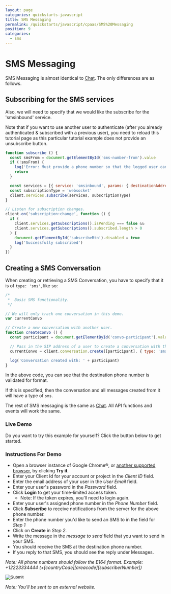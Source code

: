 ```yaml
---
layout: page
categories: quickstarts-javascript
title: SMS Messaging
permalink: /quickstarts/javascript/cpaas/SMS%20Messaging
position: 9
categories:
  - sms
---
```


# SMS Messaging

SMS Messaging is almost identical to [Chat](chat). The only differences are as follows.

## Subscribing for the SMS services

Also, we will need to specify that we would like the subscribe for the 'smsinbound' service.

Note that if you want to use another user to authenticate (after you already authenticated & subscribed with a previous user), you need to reload this tutorial page as this particular tutorial example does not provide an unsubscribe button.

```javascript
function subscribe () {
  const smsFrom = document.getElementById('sms-number-from').value
  if (!smsFrom) {
    log('Error: Must provide a phone number so that the logged user can receive sms messages.')
    return
  }

  const services = [{ service: 'smsinbound', params: { destinationAddress: smsFrom } }]
  const subscriptionType = 'websocket'
  client.services.subscribe(services, subscriptionType)
}

// Listen for subscription changes.
client.on('subscription:change', function () {
  if (
    client.services.getSubscriptions().isPending === false &&
    client.services.getSubscriptions().subscribed.length > 0
  ) {
    document.getElementById('subscribeBtn').disabled = true
    log('Successfully subscribed')
  }
})
```

## Creating a SMS Conversation

When creating or retrieving a SMS Conversation, you have to specify that it is of `type: 'sms'`, like so:

```javascript
/*
 *  Basic SMS functionality.
 */

// We will only track one conversation in this demo.
var currentConvo

// Create a new conversation with another user.
function createConvo () {
  const participant = document.getElementById('convo-participant').value

  // Pass in the SIP address of a user to create a conversation with them.
  currentConvo = client.conversation.create([participant], { type: 'sms' })

  log('Conversation created with: ' + participant)
}
```

In the above code, you can see that the destination phone number is validated for format.

If this is specified, then the conversation and all messages created from it will have a type of `sms`.

The rest of SMS messaging is the same as [Chat](chat). All API functions and events will work the same.

### Live Demo

Do you want to try this example for yourself? Click the button below to get started.

### Instructions For Demo

- Open a browser instance of Google Chrome®, or [another supported browser](get-started), by clicking **Try it**.
- Enter your Client Id for your account or project in the _Client ID_ field.
- Enter the email address of your user in the _User Email_ field.
- Enter your user's password in the _Password_ field.
- Click **Login** to get your time-limited access token.
  - Note: If the token expires, you’ll need to login again.
- Enter your user's assigned phone number in the _Phone Number_ field.
- Click **Subscribe** to receive notifications from the server for the above phone number.
- Enter the phone number you'd like to send an SMS to in the field for _Step 1_
- Click on **Create** in _Step 2_.
- Write the message in the _message to send_ field that you want to send in your SMS.
- You should receive the SMS at the destination phone number.
- If you reply to that SMS, you should see the reply under Messages.

_Note: All phone numbers should follow the E164 format. Example: +12223334444 (+[countryCode][areacode][subscriberNumber])_

<form action="https://codepen.io/pen/define" method="POST" target="_blank" class="codepen-form"><input type="hidden" name="data" value=' {&quot;js&quot;:&quot;/**\n * Javascript SDK Basic SMS Demo\n */\n\nconst client = Kandy.create({\n  subscription: {\n    expires: 3600\n  },\n  // Required: Server connection configs.\n  authentication: {\n    server: {\n      base: &apos;$KANDYFQDN$&apos;\n    },\n    clientCorrelator: &apos;sampleCorrelator&apos;\n  }\n})\n\n// Utility function for appending messages to the message div.\nfunction log (message) {\n  const textNode = document.createTextNode(message)\n  const divContainer = document.createElement(&apos;div&apos;)\n  divContainer.appendChild(textNode)\n  document.getElementById(&apos;messages&apos;).appendChild(divContainer)\n}\n\n// Create and send a message to the current conversation.\nfunction sendMessage () {\n  if (!currentConvo) {\n    log(&apos;No current conversation to send message to.&apos;)\n    return\n  }\n\n  var text = document.getElementById(&apos;message-text&apos;).value\n\n  // Create the message object, passing in the text for the message.\n  var message = currentConvo.createMessage(text)\n\n  // Send the message!\n  message.send()\n}\n\n/*\n * Listen for new messages sent or received.\n * This event occurs when a new message is added to a conversation.\n */\nclient.on(&apos;messages:change&apos;, function (event) {\n  const destination = event.destination[0]\n  log(&apos;New message in conversation with &apos; + destination)\n\n  currentConvo = client.conversation.get(destination, { type: event.type })\n\n  // If the message is in the current conversation, render it.\n  if (currentConvo.destination[0] === destination) {\n    renderMessage(client.conversation.get(currentConvo.destination, { type: event.type }), event.messageId)\n  }\n})\n\n// Display a particular message in the provided conversation.\nfunction renderMessage (convo, messageId) {\n  let message = convo.getMessage(messageId)\n\n  // Construct the text of the message to be displayed under &apos;Messages&apos; section.\n  var text = message.sender + &apos;: &apos; + message.parts[0].text\n\n  // Display the message.\n  var convoDiv = document.getElementById(&apos;convo-messages&apos;)\n  convoDiv.innerHTML += &apos;<div>&apos; + text + &apos;</div>&apos;\n}\n\n/*\n * Listen for a change in the list of conversations.\n * In our case, it will occur when we receive a message from a user that\n * we do not have a conversation created with.\n */\nclient.on(&apos;conversations:change&apos;, function (convos) {\n  log(&apos;New conversation&apos;)\n\n  if (!currentConvo) {\n    currentConvo = client.conversation.get(convos.destination[0], { type: convos.type })\n    renderMessage(currentConvo, convos.messageId)\n  }\n})\n\nfunction subscribe () {\n  const smsFrom = document.getElementById(&apos;sms-number-from&apos;).value\n  if (!smsFrom) {\n    log(&apos;Error: Must provide a phone number so that the logged user can receive sms messages.&apos;)\n    return\n  }\n\n  const services = [{ service: &apos;smsinbound&apos;, params: { destinationAddress: smsFrom } }]\n  const subscriptionType = &apos;websocket&apos;\n  client.services.subscribe(services, subscriptionType)\n}\n\n// Listen for subscription changes.\nclient.on(&apos;subscription:change&apos;, function () {\n  if (\n    client.services.getSubscriptions().isPending === false &&\n    client.services.getSubscriptions().subscribed.length > 0\n  ) {\n    document.getElementById(&apos;subscribeBtn&apos;).disabled = true\n    log(&apos;Successfully subscribed&apos;)\n  }\n})\n\nclient.on(&apos;subscription:error&apos;, function (params) {\n  log(&apos;Unable to subscribe. Error: &apos; + params.error.message)\n})\n\n/*\n *  Basic SMS functionality.\n */\n\n// We will only track one conversation in this demo.\nvar currentConvo\n\n// Create a new conversation with another user.\nfunction createConvo () {\n  const participant = document.getElementById(&apos;convo-participant&apos;).value\n\n  // Pass in the SIP address of a user to create a conversation with them.\n  currentConvo = client.conversation.create([participant], { type: &apos;sms&apos; })\n\n  log(&apos;Conversation created with: &apos; + participant)\n}\n\n/**\n * Creates a form body from an dictionary\n */\nconst cpaasAuthUrl = &apos;https://$KANDYFQDN$/cpaas/auth/v1/token&apos;\n\nfunction createFormBody (paramsObject) {\n  const keyValuePairs = Object.entries(paramsObject).map(\n    ([key, value]) => encodeURIComponent(key) + &apos;=&apos; + encodeURIComponent(value)\n  )\n  return keyValuePairs.join(&apos;&&apos;)\n}\n/**\n * Gets the tokens necessary for authentication to $KANDY$\n */\nasync function getTokens ({ clientId, username, password }) {\n  const formBody = createFormBody({\n    client_id: clientId,\n    username,\n    password,\n    grant_type: &apos;password&apos;,\n    scope: &apos;openid&apos;\n  })\n  // POST a request to create a new authentication access token.\n  const fetchResult = await fetch(cpaasAuthUrl, {\n    method: &apos;POST&apos;,\n    headers: {\n      &apos;Content-Type&apos;: &apos;application/x-www-form-urlencoded&apos;\n    },\n    body: formBody\n  })\n  // Parse the result of the fetch as a JSON format.\n  const data = await fetchResult.json()\n  return { accessToken: data.access_token, idToken: data.id_token, expiresIn: data.expires_in }\n}\nasync function login () {\n  const clientId = document.getElementById(&apos;clientId&apos;).value\n  const userEmail = document.getElementById(&apos;userEmail&apos;).value\n  const password = document.getElementById(&apos;password&apos;).value\n\n  try {\n    const { accessToken, idToken, expiresIn } = await getTokens({ clientId, username: userEmail, password })\n\n    if (!accessToken || !idToken) {\n      log(&apos;Error: Failed to get valid authentication tokens. Please check the credentials provided.&apos;)\n      return\n    }\n    client.setTokens({ accessToken, idToken })\n    document.getElementById(&apos;loginBtn&apos;).disabled = true\n    document.getElementById(&apos;subscribeBtn&apos;).disabled = false\n    log(&apos;Successfully logged in as &apos; + userEmail + &apos;. Your access token will expire in &apos; + expiresIn / 60 + &apos; minutes&apos;)\n  } catch (error) {\n    log(&apos;Error: Failed to get authentication tokens. Error: &apos; + error)\n  }\n}\n\n&quot;,&quot;html&quot;:&quot;<script src=\&quot;https://cdn.jsdelivr.net/gh/Kandy-IO/kandy-cpaas-js-sdk@780/dist/kandy.js\&quot;></script>\n<fieldset>\n  <legend>Authenticate using your account information</legend>\n  Client ID: <input type=\&quot;text\&quot; id=\&quot;clientId\&quot; /> User Email: <input type=\&quot;text\&quot; id=\&quot;userEmail\&quot; /> Password:\n  <input type=\&quot;password\&quot; id=\&quot;password\&quot; />\n  <input type=\&quot;button\&quot; id=\&quot;loginBtn\&quot; value=\&quot;Login\&quot; onclick=\&quot;login();\&quot; />\n</fieldset>\n<fieldset>\n  <legend>Subscribe to Chat Service on Websocket Channel</legend>\n  Your Phone Number: <input type=\&quot;text\&quot; id=\&quot;sms-number-from\&quot; placeholder=\&quot;+12223334444\&quot; />\n  <input type=\&quot;button\&quot; id=\&quot;subscribeBtn\&quot; disabled value=\&quot;Subscribe\&quot; onclick=\&quot;subscribe();\&quot; />\n</fieldset>\n\n<fieldset>\n  <legend>Conversations</legend>\n\n  Step 1: Enter their phone number in E164 format:\n  <input type=\&quot;text\&quot; id=\&quot;convo-participant\&quot; />\n  <br />\n  <sub><i>example:</i></sub>\n  <br />\n  <sub><i>Phone Number: +12223334444 (+[countryCode][areaCode][subscriberNumber])</i></sub>\n\n  <br /><br />\n\n  Step 2: Create!\n  <input type=\&quot;button\&quot; value=\&quot;Create\&quot; onclick=\&quot;createConvo();\&quot; />\n  <br />\n  <hr />\n\n  <input type=\&quot;button\&quot; value=\&quot;Send\&quot; onclick=\&quot;sendMessage();\&quot; />\n  message to send:\n  <input type=\&quot;text\&quot; placeholder=\&quot;Test message\&quot; id=\&quot;message-text\&quot; />\n</fieldset>\n\n<fieldset>\n  <legend>Messages</legend>\n  <div id=\&quot;convo-messages\&quot;></div>\n</fieldset>\n\n<div id=\&quot;messages\&quot;></div>\n\n&quot;,&quot;css&quot;:&quot;&quot;,&quot;title&quot;:&quot;Javascript SDK Basic SMS Demo&quot;,&quot;editors&quot;:&quot;101&quot;} '><input type="image" src="./TryItOn-CodePen.png"></form>

_Note: You’ll be sent to an external website._

